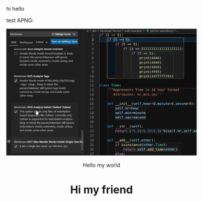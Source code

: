 hi hello

test APNG:

<p align="center">
  <img 
    src="demo-media/animated-png-aka-apng/settings/indent-tokens---apng.png"
    alt="alt text testing"
  />
</p>

<p align="center">Hello my world</p>

<h1 align="center">Hi my friend</h1>
